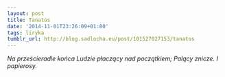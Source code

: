 ```yaml
---
layout: post
title: Tanatos
date: '2014-11-01T23:26:09+01:00'
tags: liryka
tumblr_url: http://blog.sadlocha.eu/post/101527027153/tanatos
---
```


*Na prześcieradle końca
 Ludzie płaczący nad początkiem;
 Palący znicze.
 I papierosy.*

